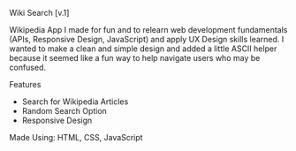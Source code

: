 Wiki Search [v.1]

Wikipedia App I made for fun and to relearn web development fundamentals (APIs, Responsive Design, JavaScript) and apply UX Design skills learned.
I wanted to make a clean and simple design and added a little ASCII helper because it seemed like a fun way to help navigate users who may be confused.

Features
  - Search for Wikipedia Articles
  - Random Search Option
  - Responsive Design

Made Using: HTML, CSS, JavaScript
